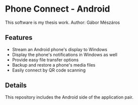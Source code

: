 # Phone Connect - Android

This software is my thesis work.
Author: Gábor Mészáros

## Features
- Stream an Android phone's display to Windows
- Display the phone's notifications in Windows as well
- Provide easy file transfer options
- Backup and restore a phone's media files
- Easily connect by QR code scanning

## Details
This repository includes the Android side of the application pair.
